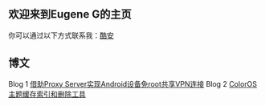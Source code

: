 ## 欢迎来到Eugene G的主页
你可以通过以下方式联系我：[酷安](http://www.coolapk.com/u/765390)

## 博文
Blog 1 [借助Proxy Server实现Android设备免root共享VPN连接](https://gengyj16.github.io/proxy_android_manual/)
Blog 2 [ColorOS主题缓存索引和删除工具](https://gengyj16.github.io/themex-ColorOS/)
